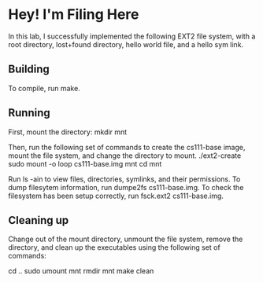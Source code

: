 # Hey! I'm Filing Here

In this lab, I successfully implemented the following EXT2 file system, with a root directory, lost+found directory, hello world file, and a hello sym link.

## Building

To compile, run make. 

## Running

First, mount the directory:
mkdir mnt

Then, run the following set of commands to create the cs111-base image, mount the file system, and change the directory to mount. 
./ext2-create
sudo mount -o loop cs111-base.img mnt
cd mnt

Run ls -ain to view files, directories, symlinks, and their permissions. To dump filesytem information, run dumpe2fs cs111-base.img. To check the filesystem has been setup correctly, run  fsck.ext2 cs111-base.img.

## Cleaning up

Change out of the mount directory, unmount the file system, remove the directory, and clean up the executables using the following set of commands:

cd .. 
sudo umount mnt 
rmdir mnt 
make clean 